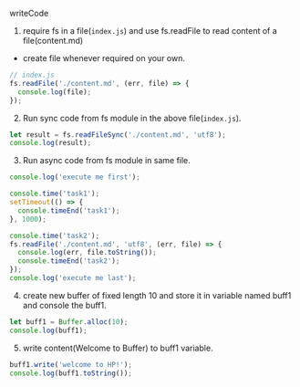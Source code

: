 writeCode

1. require fs in a file(`index.js`) and use fs.readFile to read content of a file(content.md)

- create file whenever required on your own.

```js
// index.js
fs.readFile('./content.md', (err, file) => {
  console.log(file);
});
```

2. Run sync code from fs module in the above file(`index.js`).

```js
let result = fs.readFileSync('./content.md', 'utf8');
console.log(result);
```

3. Run async code from fs module in same file.

```js
console.log('execute me first');

console.time('task1');
setTimeout(() => {
  console.timeEnd('task1');
}, 1000);

console.time('task2');
fs.readFile('./content.md', 'utf8', (err, file) => {
  console.log(err, file.toString());
  console.timeEnd('task2');
});
console.log('execute me last');
```

4. create new buffer of fixed length 10 and store it in variable named buff1 and console the buff1.

```js
let buff1 = Buffer.alloc(10);
console.log(buff1);
```

5. write content(Welcome to Buffer) to buff1 variable.

```js
buff1.write('welcome to HP!');
console.log(buff1.toString());
```
